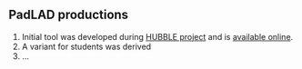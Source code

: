 ## PadLAD productions

1. Initial tool was developed during [HUBBLE project](http://hubblelearn.imag.fr/?lang=fr) and is [available online](http://perso.univ-lemans.fr/~siksal/HUBBLE/L5.5-KitConceptionTB.zip).  
2. A variant for students was derived
3. ...
